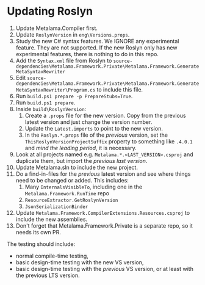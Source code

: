 # Updating Roslyn

1. Update Metalama.Compiler first. 
2. Update `RoslynVersion` in `eng\Versions.props`.
3. Study the new C# syntax features. We IGNORE any experimental feature. They are not supported. If the new Roslyn only has new experimental features, there is nothing to do in this repo.
4. Add the `Syntax.xml` file from Roslyn to `source-dependencies\Metalama.Framework.Private\Metalama.Framework.GenerateMetaSyntaxRewriter`
5. Edit `source-dependencies\Metalama.Framework.Private\Metalama.Framework.GenerateMetaSyntaxRewriter\Program.cs` to include this file.
6. Run `build.ps1 prepare -p PrepareStubs=True`.
7. Run `build.ps1 prepare`.
8. Inside `build\RoslynVersion`:
    1. Create a `.props` file for the new version. Copy from the previous latest version and just change the version number.
    2. Update the `Latest.imports` to point to the new version.
    3. In the `Roslyn.*.props` file of the _previous_ version, set the `ThisRoslynVersionProjectSuffix` property to something like `.4.0.1` and _mind the leading period_, it is necessary.
9. Look at all projects named e.g. `Metalama.*.<LAST_VERSION>.csproj` and duplicate them, but import the _previous last version_.
10. Update Metalama.sln to include the new project.
11. Do a find-in-files for the _previous_ latest version and see where things need to be changed or added. This includes:
    1. Many `InternalsVisibleTo`, including one in the `Metalama.Framework.RunTime` repo
    2. `ResourceExtractor.GetRoslynVersion`
    3. `JsonSerializationBinder`
12. Update `Metalama.Framework.CompilerExtensions.Resources.csproj` to include the new assemblies.
13. Don't forget that Metalama.Framework.Private is a separate repo, so it needs its own PR.

The testing should include:
* normal compile-time testing,
* basic design-time testing with the new VS version,
* basic design-time testing with the _previous_ VS version, or at least with the previous LTS version.